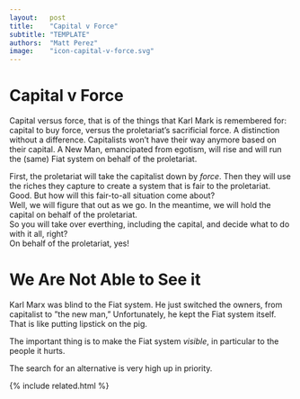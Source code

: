 ```yaml
---
layout:   post
title:    "Capital v Force"
subtitle: "TEMPLATE"
authors:  "Matt Perez"
image:    "icon-capital-v-force.svg"
---
```


<div style="display:none;">
 <p>Capital versus force, that is of the things that Karl Mark is remembered for. A distinction without a difference. Capital to buy force, versus the proletariat’s sacrificial force.</p>
</div>

<h1>Capital v Force</h1>
 <p>Capital versus force, that is of the things that Karl Mark is remembered for: capital to buy force, versus the proletariat’s sacrificial force. A distinction without a difference. Capitalists won’t have their way anymore based on their capital. A New Man, emancipated from egotism, will rise and will run the (same) <span class="_paradigm">Fiat</span> system on behalf of the proletariat.</p>
 <div class="_speakera">First, the proletariat will take the capitalist down by <em>force</em>. Then they will use the riches they capture to create a system that is fair to the proletariat.</div>
 <div class="_speakerb">Good. But how will this fair-to-all situation come about?</div>
 <div class="_speakera">Well, we will figure that out as we go. In the meantime, we will hold the capital on behalf of the proletariat.</div>
 <div class="_speakerb">So you will take over everthing, including the capital, and decide what to do with it all, right?</div>
 <div class="_speakera">On behalf of the proletariat, yes!</div>
 
<h1>We Are Not Able to See it</h1>
 <p>Karl Marx was blind to the <span class='_paradigm'>Fiat</span> system. He just switched the owners, from capitalist to &rdquo;the new man,&rdquo; Unfortunately, he kept the <span class='_paradigm'>Fiat</span> system itself. That is like putting lipstick on the pig.</p>
 <p>The important thing is to make the <span class='_paradigm'>Fiat</span> system <em>visible</em>, in particular to the people it hurts.</p>
 <p>The search for an alternative is very high up in priority.</p>

{% include related.html %}